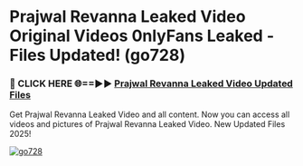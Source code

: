 # Prajwal Revanna Leaked Video Original Videos 0nlyFans Leaked - Files Updated! (go728)

<h3>🔴 CLICK HERE 🌐==►► <a href="https://best4dudes.click/HH4t6V" rel="nofollow">Prajwal Revanna Leaked Video Updated Files</a></h3>

Get Prajwal Revanna Leaked Video and all content. Now you can access all videos and pictures of Prajwal Revanna Leaked Video. New Updated Files 2025!

[![go728](https://github.com/user-attachments/assets/8c521d6e-e6e3-4a75-9320-d58ab9d79d5b)](https://best4dudes.click/HH4t6V)
